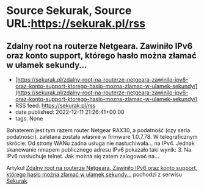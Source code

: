# Source Sekurak, Source URL:https://sekurak.pl/rss

## Zdalny root na routerze Netgeara. Zawiniło IPv6 oraz konto support, którego hasło można złamać w ułamek sekundy…
 - [https://sekurak.pl/zdalny-root-na-routerze-netgeara-zawinilo-ipv6-oraz-konto-support-ktorego-haslo-mozna-zlamac-w-ulamek-sekundy/](https://sekurak.pl/zdalny-root-na-routerze-netgeara-zawinilo-ipv6-oraz-konto-support-ktorego-haslo-mozna-zlamac-w-ulamek-sekundy/)
 - RSS feed: https://sekurak.pl/rss
 - date published: 2022-12-11 21:26:41+00:00
 - tags: None

<p>Bohaterem jest tym razem router Netgear RAX30, a podatność (czy seria podatności), załatana została właśnie w firmware 1.0.7.78. W telegraficznym skrócie: Od strony WANu żadna usługa nie nasłuchiwała&#8230; na IPv4. Jednak skanowanie nmapem publicznego adresu IPv6 pokazało taki wynik: 3. Na IPv6 nasłuchuje telnet. Jak można się zatem zalogować na...</p>
<p>Artykuł <a href="https://sekurak.pl/zdalny-root-na-routerze-netgeara-zawinilo-ipv6-oraz-konto-support-ktorego-haslo-mozna-zlamac-w-ulamek-sekundy/" rel="nofollow">Zdalny root na routerze Netgeara. Zawiniło IPv6 oraz konto support, którego hasło można złamać w ułamek sekundy&#8230;</a> pochodzi z serwisu <a href="https://sekurak.pl" rel="nofollow">Sekurak</a>.</p>
